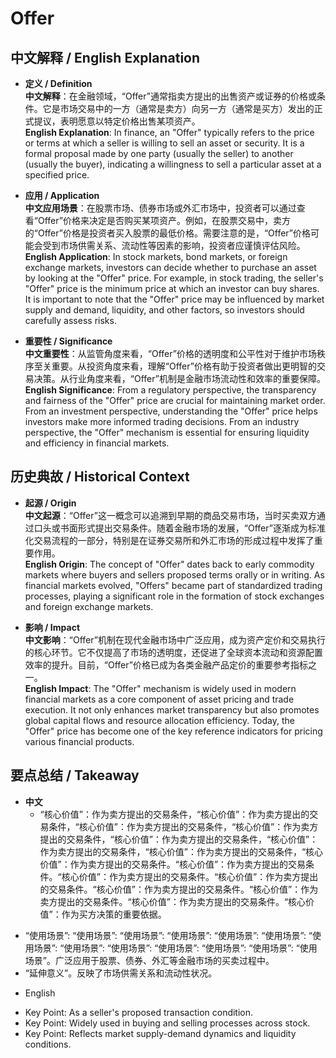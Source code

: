 # Offer

## 中文解释 / English Explanation

* **定义 / Definition**  
  **中文解释**：在金融领域，“Offer”通常指卖方提出的出售资产或证券的价格或条件。它是市场交易中的一方（通常是卖方）向另一方（通常是买方）发出的正式提议，表明愿意以特定价格出售某项资产。  
  **English Explanation**: In finance, an "Offer" typically refers to the price or terms at which a seller is willing to sell an asset or security. It is a formal proposal made by one party (usually the seller) to another (usually the buyer), indicating a willingness to sell a particular asset at a specified price.

* **应用 / Application**  
  **中文应用场景**：在股票市场、债券市场或外汇市场中，投资者可以通过查看“Offer”价格来决定是否购买某项资产。例如，在股票交易中，卖方的“Offer”价格是投资者买入股票的最低价格。需要注意的是，“Offer”价格可能会受到市场供需关系、流动性等因素的影响，投资者应谨慎评估风险。  
  **English Application**: In stock markets, bond markets, or foreign exchange markets, investors can decide whether to purchase an asset by looking at the "Offer" price. For example, in stock trading, the seller's "Offer" price is the minimum price at which an investor can buy shares. It is important to note that the "Offer" price may be influenced by market supply and demand, liquidity, and other factors, so investors should carefully assess risks.

* **重要性 / Significance**  
  **中文重要性**：从监管角度来看，“Offer”价格的透明度和公平性对于维护市场秩序至关重要。从投资角度来看，理解“Offer”价格有助于投资者做出更明智的交易决策。从行业角度来看，“Offer”机制是金融市场流动性和效率的重要保障。  
  **English Significance**: From a regulatory perspective, the transparency and fairness of the "Offer" price are crucial for maintaining market order. From an investment perspective, understanding the "Offer" price helps investors make more informed trading decisions. From an industry perspective, the "Offer" mechanism is essential for ensuring liquidity and efficiency in financial markets.

## 历史典故 / Historical Context

* **起源 / Origin**  
  **中文起源**：“Offer”这一概念可以追溯到早期的商品交易市场，当时买卖双方通过口头或书面形式提出交易条件。随着金融市场的发展，“Offer”逐渐成为标准化交易流程的一部分，特别是在证券交易所和外汇市场的形成过程中发挥了重要作用。  
  **English Origin**: The concept of "Offer" dates back to early commodity markets where buyers and sellers proposed terms orally or in writing. As financial markets evolved, "Offers" became part of standardized trading processes, playing a significant role in the formation of stock exchanges and foreign exchange markets.

* **影响 / Impact**  
  **中文影响**：“Offer”机制在现代金融市场中广泛应用，成为资产定价和交易执行的核心环节。它不仅提高了市场的透明度，还促进了全球资本流动和资源配置效率的提升。目前，“Offer”价格已成为各类金融产品定价的重要参考指标之一。  
  **English Impact**: The "Offer" mechanism is widely used in modern financial markets as a core component of asset pricing and trade execution. It not only enhances market transparency but also promotes global capital flows and resource allocation efficiency. Today, the "Offer" price has become one of the key reference indicators for pricing various financial products.

## 要点总结 / Takeaway

* **中文**  
  - “核心价值”：作为卖方提出的交易条件，“核心价值”：作为卖方提出的交易条件，“核心价值”：作为卖方提出的交易条件，“核心价值”：作为卖方提出的交易条件，“核心价值”：作为卖方提出的交易条件，“核心价值”：作为卖方提出的交易条件，“核心价值”：作为卖方提出的交易条件，“核心价值”：作为卖方提出的交易条件。“核心价值”：作为卖方提出的交易条件。“核心价值”：作为卖方提出的交易条件。“核心价值”：作为卖方提出的交易条件。“核心价值”：作为卖方提出的交易条件。“核心价值”：作为卖方提出的交易条件。“核心价值”：作为卖方提出的交易条件。“核心价值”：作为买方决策的重要依据。
- “使用场景”: “使用场景”: “使用场景”: “使用场景”: “使用场景”: “使用场景”: “使用场景”: “使用场景”: “使用场景”: “使用场景”: “使用场景”: “使用场景”: “使用场景”。广泛应用于股票、债券、外汇等金融市场的买卖过程中。
- “延伸意义”。反映了市场供需关系和流动性状况。

* English
- Key Point: As a seller's proposed transaction condition.
- Key Point: Widely used in buying and selling processes across stock.
- Key Point: Reflects market supply-demand dynamics and liquidity conditions.